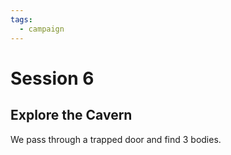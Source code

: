 ```yaml
---
tags:
  - campaign
---
```

# Session 6

## Explore the Cavern

We pass through a trapped door and find 3 bodies. 